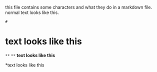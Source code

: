 this file contains some characters and what they do in a markdown file. normal text looks like this.

`# `
# text looks like this
`**` `**`
**text looks like this**

*text looks like this
